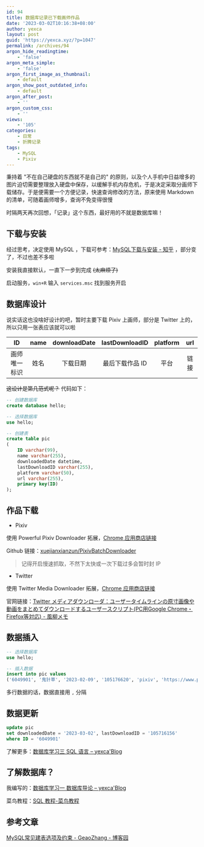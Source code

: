 ```yaml
---
id: 94
title: 数据库记录已下载画师作品
date: '2023-03-02T10:16:38+08:00'
author: yexca
layout: post
guid: 'https://yexca.xyz/?p=1047'
permalink: /archives/94
argon_hide_readingtime:
    - 'false'
argon_meta_simple:
    - 'false'
argon_first_image_as_thumbnail:
    - default
argon_show_post_outdated_info:
    - default
argon_after_post:
    - ''
argon_custom_css:
    - ''
views:
    - '105'
categories:
    - 日常
    - 折腾记录
tags:
    - MySQL
    - Pixiv
---
```


秉持着 "不在自己硬盘的东西就不是自己的" 的原则，以及个人手机中日益增多的图片迫切需要整理放入硬盘中保存，以缓解手机内存危机，于是决定采取分画师下载储存。于是便需要一个方便记录，快速查询修改的方法，原来使用 Markdown 的清单，可随着画师增多，查询不免变得很慢

时隔两天再次回想，「记录」这个东西，最好用的不就是数据库嘛！

## 下载与安装

经过思考，决定使用 MySQL ，下载可参考：[MySQL下载与安装 - 知乎](https://zhuanlan.zhihu.com/p/81801548) ，部分变了，不过也差不多啦

安装我直接默认，一直下一步到完成 ~~(太麻烦了)~~

启动服务，`win+R` 输入 `services.msc` 找到服务开启

## 数据库设计

说实话这也没啥好设计的吧，暂时主要下载 Pixiv 上画师，部分是 Twitter 上的，所以只用一张表应该就可以啦

|      ID      | name | downloadDate | lastDownloadID  | platform | url  |
| :----------: | :--: | :----------: | :-------------: | :------: | :--: |
| 画师唯一标识 | 姓名 |   下载日期   | 最后下载作品 ID |   平台   | 链接 |

~~这设计是第几范式呢？~~ 代码如下：

```sql
-- 创建数据库
create database hello;

-- 选择数据库
use hello;

-- 创建表
create table pic
(
	ID varchar(99),
    name varchar(255),
    downloadedDate datetime,
    lastDownloadID varchar(255),
    platform varchar(50),
    url varchar(255),
    primary key(ID)
);
```

## 作品下载

* Pixiv

使用 Powerful Pixiv Downloader 拓展，[Chrome 应用商店链接](https://chrome.google.com/webstore/detail/powerful-pixiv-downloader/dkndmhgdcmjdmkdonmbgjpijejdcilfh)

Github 链接：[xuejianxianzun/PixivBatchDownloader](https://github.com/xuejianxianzun/PixivBatchDownloader)

> 记得开启慢速抓取，不然下太快或一次下载过多会暂时封 IP

* Twitter

使用 Twitter Media Downloader 拓展，[Chrome 应用商店链接](https://chrome.google.com/webstore/detail/twitter-media-downloader/cblpjenafgeohmnjknfhpdbdljfkndig)

官网链接：[Twitter メディアダウンローダ：ユーザータイムラインの原寸画像や動画をまとめてダウンロードするユーザースクリプト(PC用Google Chrome・Firefox等対応) - 風柳メモ](https://memo.furyutei.com/entry/20160723/1469282864)

## 数据插入

```sql
-- 选择数据库
use hello;

-- 插入数据
insert into pic values
('6049901', '鬼针草', '2023-02-09', '105176620', 'pixiv', 'https://www.pixiv.net/users/6049901')
```

多行数据的话，数据直接用 `,` 分隔

## 数据更新

```sql
update pic
set downloadedDate = '2023-03-02', lastDownloadID = '105716156'
where ID = '6049901'
```

了解更多：[数据库学习三 SQL 语言 – yexca'Blog](http://blog.yexca.net/archives/88)

## 了解数据库？

我编写的：[数据库学习一 数据库导论 – yexca'Blog](http://blog.yexca.net/archives/86)

菜鸟教程：[SQL 教程-菜鸟教程](https://www.runoob.com/sql/sql-tutorial.html)

## 参考文章

[MySQL常见建表选项及约束 - GeaoZhang - 博客园](https://www.cnblogs.com/geaozhang/p/6786105.html)